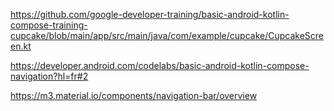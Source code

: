 https://github.com/google-developer-training/basic-android-kotlin-compose-training-cupcake/blob/main/app/src/main/java/com/example/cupcake/CupcakeScreen.kt

https://developer.android.com/codelabs/basic-android-kotlin-compose-navigation?hl=fr#2

https://m3.material.io/components/navigation-bar/overview